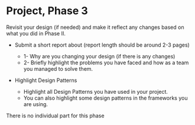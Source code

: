 # Project, Phase 3

Revisit your design (if needed) and make it reflect any changes based on what you did in Phase II.

* Submit a short report about (report length should be around 2-3 pages)
  * 1- Why are you changing your design (if there is any changes)
  * 2- Briefly highlight the problems you have faced and how as a team you managed to solve them. 

* Highlight Design Patterns
	* Highlight all Design Patterns you have used in your project.
	* You can also highlight some design patterns in the frameworks you are using.

There is no individual part for this phase

